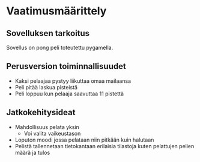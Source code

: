 # Vaatimusmäärittely

## Sovelluksen tarkoitus

Sovellus on pong peli toteutettu pygamella.

## Perusversion toiminnallisuudet

- Kaksi pelaajaa pystyy liikuttaa omaa mailaansa
- Peli pitää laskua pisteistä
- Peli loppuu kun pelaaja saavuttaa 11 pistettä

## Jatkokehitysideat

- Mahdollisuus pelata yksin
  - Voi valita vaikeustason
- Loputon moodi jossa pelataan niin pitkään kuin halutaan
- Pelistä tallennetaan tietokantaan erilaisia tilastoja kuten pelattujen pelien määrä ja tulos
